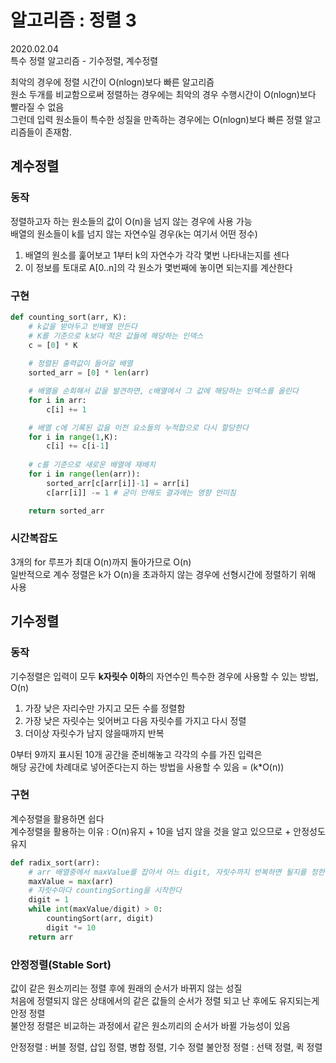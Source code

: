 # 알고리즘 : 정렬 3
2020.02.04  
특수 정렬 알고리즘 - 기수정렬, 계수정렬  

최악의 경우에 정렬 시간이 O(nlogn)보다 빠른 알고리즘  
원소 두개를 비교함으로써 정렬하는 경우에는 최악의 경우 수행시간이 O(nlogn)보다 빨라질 수 없음  
그런데 입력 원소들이 특수한 성질을 만족하는 경우에는 O(nlogn)보다 빠른 정렬 알고리즘들이 존재함.  

## 계수정렬
### 동작
정렬하고자 하는 원소들의 값이 O(n)을 넘지 않는 경우에 사용 가능  
배열의 원소들이 k를 넘지 않는 자연수일 경우(k는 여기서 어떤 정수)   
1. 배열의 원소를 훑어보고 1부터 k의 자연수가 각각 몇번 나타내는지를 센다  
2. 이 정보를 토대로 A[0..n]의 각 원소가 몇번째에 놓이면 되는지를 계산한다  
### 구현
```python
def counting_sort(arr, K):
    # k값을 받아두고 빈배열 만든다
    # K를 기준으로 k보다 적은 값들에 해당하는 인덱스
    c = [0] * K
   
    # 정렬된 출력값이 들어갈 배열
    sorted_arr = [0] * len(arr)

    # 배열을 순회해서 값을 발견하면, c배열에서 그 값에 해당하는 인덱스를 올린다
    for i in arr:
        c[i] += 1

    # 배열 c에 기록된 값을 이전 요소들의 누적합으로 다시 할당한다
    for i in range(1,K):
        c[i] += c[i-1]
   
    # c를 기준으로 새로운 배열에 재배치
    for i in range(len(arr)):
        sorted_arr[c[arr[i]]-1] = arr[i]
​        c[arr[i]] -= 1 # 굳이 안해도 결과에는 영향 안미침

    return sorted_arr
```
### 시간복잡도
3개의 for 루프가 최대 O(n)까지 돌아가므로 O(n)  
일반적으로 계수 정렬은 k가 O(n)을 초과하지 않는 경우에 선형시간에 정렬하기 위해 사용  

## 기수정렬

### 동작
기수정렬은 입력이 모두 **k자릿수 이하**의 자연수인 특수한 경우에 사용할 수 있는 방법, O(n)
1. 가장 낮은 자리수만 가지고 모든 수를 정렬함
2. 가장 낮은 자릿수는 잊어버고 다음 자릿수를 가지고 다시 정렬
3. 더이상 자릿수가 남지 않을때까지 반복

0부터 9까지 표시된 10개 공간을 준비해놓고 각각의 수를 가진 입력은  
해당 공간에 차례대로 넣어준다는지 하는 방법을 사용할 수 있음  = (k*O(n))

### 구현
계수정렬을 활용하면 쉽다  
계수정렬을 활용하는 이유 : O(n)유지 + 10을 넘지 않을 것을 알고 있으므로 + 안정성도 유지
```python
def radix_sort(arr):
    # arr 배열중에서 maxValue를 잡아서 어느 digit, 자릿수까지 반복하면 될지를 정한다
    maxValue = max(arr)  
    # 자릿수마다 countingSorting을 시작한다
    digit = 1
    while int(maxValue/digit) > 0: 
        countingSort(arr, digit)
        digit *= 10
    return arr
```

### 안정정렬(Stable Sort)
값이 같은 원소끼리는 정렬 후에 원래의 순서가 바뀌지 않는 성질  
처음에 정렬되지 않은 상태에서의 같은 값들의 순서가 정렬 되고 난 후에도 유지되는게 안정 정렬   
불안정 정렬은 비교하는 과정에서 같은 원소끼리의 순서가 바뀔 가능성이 있음  

안정정렬 : 버블 정렬, 삽입 정렬, 병합 정렬, 기수 정렬
불안정 정렬 : 선택 정렬, 퀵 정렬
